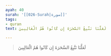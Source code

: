 ```yaml
---
ayah: 40
surah: '[[026-Surah|سورة]]'
tags:
- quran
text: لَعَلَّنَا نَتَّبِعُ السَّحَرَةَ إِن كَانُوا هُمُ الْغَالِبِينَ

---
```

> لَعَلَّنَا نَتَّبِعُ السَّحَرَةَ إِن كَانُوا هُمُ الْغَالِبِينَ
